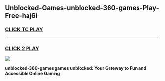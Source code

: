 
## Unblocked-Games-unblocked-360-games-Play-Free-haj6i
<h3>
<a href="https://premium76.site?title=unblocked-360-games&ref=10A">CLICK TO PLAY</a></h3>
<hr>

<h3>
<a href="https://premium76.site?title=unblocked-360-games&ref=10A">CLICK 2 PLAY</a>
  
</h3>

<a href="https://premium76.site?title=unblocked-360-games&ref=10A"><img src="https://clearcache.store/games.png"></a>


**unblocked-360-games games unblocked: Your Gateway to Fun and Accessible Online Gaming**
